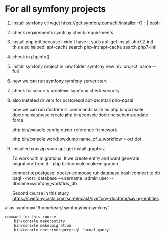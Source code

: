 # For all symfony projects #

1. install symfony cli
    wget https://get.symfony.com/chi/installer -O - | bash
2. check requirements
    symfony check:requirements
3. install php-intl because I didn't have it
    sudo apt-get install php7.2-intl
        this also helped: apt-cache search php-intl
                          apt-cache search php7-intl
4. check in phpinfo()
5. install symfony project in new folder
    symfony new my_project_name --full
6. now we can run symfony
    symfony server:start
7. check for security problems
    symfony check:security
8. also installed drivers for postgresql
    apt-get intall php-pgsql

    now we can run doctrine cli commands such as
        php bin/console doctrine:database:create
        php bin/console doctrine:schema:update --force

    php bin/console config:dump-reference framework

    php bin/console workflow:dump name_of_a_workflow > out.dot

9. installed gravzip
    sudo apt-get install graphviz

    To work with migrations:
        If we create entity and want generate migrations from it - php bin/console make:migration 



    connect ot postgesql docker-compose run database bash
    connect to db  psql --host=database --username=admin_user --dbname=symfony_workflow_db

    Second course in this study https://symfonycasts.com/screencast/symfony-doctrine/saving-entities


alias symfony="/home/user/.symfony/bin/symfony"


    command for this course
        bin/console make:entity
        bin/console make:migration
        bin/console doctrine:query:sql 'acual query'
